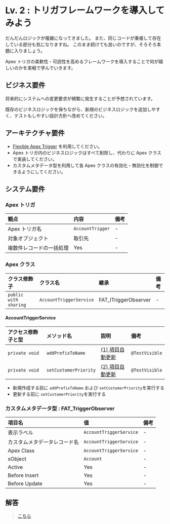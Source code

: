 # Lv. 2 : トリガフレームワークを導入してみよう

だんだんロジックが複雑になってきました。
また、同じコードが重複して存在している部分も気になりますね。
このまま続けても良いのですが、そろそろ本題に入りましょう。

Apex トリガの柔軟性・可読性を高めるフレームワークを導入することで何が嬉しいのかを実戦で学んでいきます。

## ビジネス要件

将来的にシステムへの変更要求が頻繁に発生することが予想されています。

既存のビジネスロジックを保ちながら、新規のビジネスロジックを追加しやすく、テストもしやすい設計方針へ改めてください。

## アーキテクチャ要件

- [Flexible Apex Trigger](https://github.com/takahitomiyamoto/flexible-apex-trigger#flexible-apex-trigger) を利用してください。
- Apex トリガ内のビジネスロジックはすべて削除し、代わりに Apex クラスで実装してください。
- カスタムメタデータ型を利用して各 Apex クラスの有効化・無効化を制御できるようにしてください。

## システム要件

### Apex トリガ

| 観点                     | 内容             | 備考 |
| :----------------------- | :--------------- | :--- |
| Apex トリガ名            | `AccountTrigger` | -    |
| 対象オブジェクト         | 取引先           | -    |
| 複数件レコードの一括処理 | Yes              | -    |

### Apex クラス

| クラス修飾子          | クラス名                | 継承                 | 備考 |
| :-------------------- | :---------------------- | :------------------- | :--- |
| `public with sharing` | `AccountTriggerService` | FAT_ITriggerObserver | -    |

#### AccountTriggerService

| アクセス修飾子と型 | メソッド名            | 説明                                       | 備考           |
| :----------------- | :-------------------- | :----------------------------------------- | :------------- |
| `private void`     | `addPrefixToName`     | [(1) 項目自動更新](warm-up.md#warm-up-1)   | `@TestVisible` |
| `private void`     | `setCustomerPriority` | [(2) 項目自動更新](level-01.md#level-01-2) | `@TestVisible` |

- 新規作成する前に `addPrefixToName` および `setCustomerPriority`を実行する
- 更新する前に `setCustomerPriority`を実行する

### カスタムメタデータ型 : FAT_TriggerObserver

| 項目名                       | 値                      | 備考 |
| :--------------------------- | :---------------------- | :--- |
| 表示ラベル                   | `AccountTriggerService` | -    |
| カスタムメタデータレコード名 | `AccountTriggerService` | -    |
| Apex Class                   | `AccountTriggerService` | -    |
| sObject                      | `Account`               | -    |
| Active                       | Yes                     | -    |
| Before Insert                | Yes                     | -    |
| Before Update                | Yes                     | -    |

## 解答

> [こちら](level-02-answer.md)
